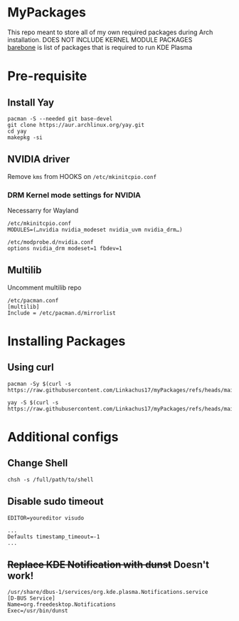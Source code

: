 # MyPackages
This repo meant to store all of my own required packages during Arch installation. DOES NOT INCLUDE KERNEL MODULE PACKAGES<br>
[barebone](https://github.com/Linkachus17/myPackages/blob/main/barebone) is list of packages that is required to run KDE Plasma

# Pre-requisite
## Install Yay
```
pacman -S --needed git base-devel
git clone https://aur.archlinux.org/yay.git
cd yay
makepkg -si
```

## NVIDIA driver
Remove ``kms`` from HOOKS on ``/etc/mkinitcpio.conf``

### DRM Kernel mode settings for NVIDIA
Necessarry for Wayland
```
/etc/mkinitcpio.conf
MODULES=(…nvidia nvidia_modeset nvidia_uvm nvidia_drm…)
```
```
/etc/modprobe.d/nvidia.conf
options nvidia_drm modeset=1 fbdev=1
```

## Multilib
Uncomment multilib repo
```
/etc/pacman.conf
[multilib]
Include = /etc/pacman.d/mirrorlist
```

# Installing Packages
## Using curl
```
pacman -Sy $(curl -s https://raw.githubusercontent.com/Linkachus17/myPackages/refs/heads/main/pacman)
```
```
yay -S $(curl -s https://raw.githubusercontent.com/Linkachus17/myPackages/refs/heads/main/yay)
```

# Additional configs
## Change Shell
```
chsh -s /full/path/to/shell
```
## Disable sudo timeout
``EDITOR=youreditor visudo``
```
...
Defaults timestamp_timeout=-1
...
```

## ~~Replace KDE Notification with dunst~~ Doesn't work!
```
/usr/share/dbus-1/services/org.kde.plasma.Notifications.service
[D-BUS Service]
Name=org.freedesktop.Notifications
Exec=/usr/bin/dunst
```
